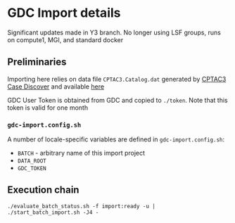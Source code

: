 # GDC Import details

Significant updates made in Y3 branch.  No longer using LSF groups, runs on compute1, MGI, and standard docker

## Preliminaries

Importing here relies on data file `CPTAC3.Catalog.dat` generated by [CPTAC3 Case Discover](https://github.com/ding-lab/CPTAC3.case.discover)
and available [here](https://github.com/ding-lab/CPTAC3.catalog/blob/master/CPTAC3.Catalog.dat)

GDC User Token is obtained from GDC and copied to `./token`.
Note that this token is valid for one month

### `gdc-import.config.sh`
A number of locale-specific variables are defined in `gdc-import.config.sh`:

* `BATCH` - arbitrary name of this import project
* `DATA_ROOT`
* `GDC_TOKEN`


## Execution chain

```
./evaluate_batch_status.sh -f import:ready -u | ./start_batch_import.sh -J4 - 
```

